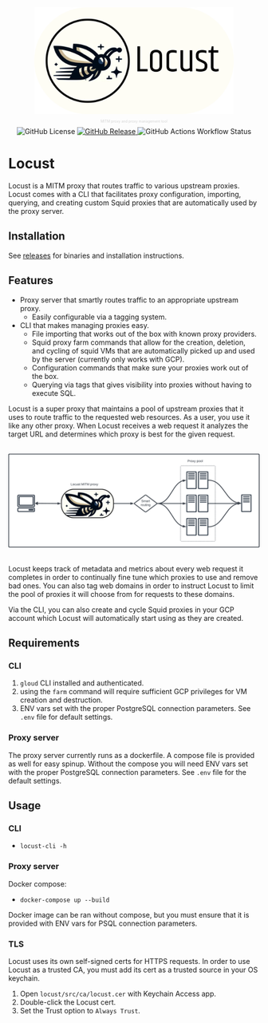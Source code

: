 <div align="center">
<img src="https://raw.githubusercontent.com/maxmindlin/locust/main/assets/logo2.png" width="400"><br>
<p style="font-size:0.5em;color:#d4d4d4">MITM proxy and proxy management tool</p>
<img alt="GitHub License" src="https://img.shields.io/github/license/maxmindlin/locust?style=for-the-badge">
<a href="https://github.com/maxmindlin/locust/releases/latest" target="blank">
  <img alt="GitHub Release" src="https://img.shields.io/github/v/release/maxmindlin/locust?style=for-the-badge">
</a>
<img alt="GitHub Actions Workflow Status" src="https://img.shields.io/github/actions/workflow/status/maxmindlin/locust/ci.yml?style=for-the-badge&label=CI">
</div>

# Locust

Locust is a MITM proxy that routes traffic to various upstream proxies. Locust comes with a CLI that facilitates proxy configuration, importing, querying, and creating custom Squid proxies that are automatically used by the proxy server.

## Installation

See [releases](https://github.com/maxmindlin/locust/releases/latest) for binaries and installation instructions.

## Features

- Proxy server that smartly routes traffic to an appropriate upstream proxy.
  - Easily configurable via a tagging system.
- CLI that makes managing proxies easy.
  - File importing that works out of the box with known proxy providers.
  - Squid proxy farm commands that allow for the creation, deletion, and cycling of squid VMs that are automatically picked up and used by the server (currently only works with GCP).
  - Configuration commands that make sure your proxies work out of the box.
  - Querying via tags that gives visibility into proxies without having to execute SQL.

Locust is a super proxy that maintains a pool of upstream proxies that it uses to route traffic to the requested web resources. As a user, you use it like any other proxy. When Locust receives a web request it analyzes the target URL and determines which proxy is best for the given request.

<br>
<div align="center">
<img src="https://raw.githubusercontent.com/maxmindlin/locust/main/assets/diagram.png" width="600">
</div>
<br>

Locust keeps track of metadata and metrics about every web request it completes in order to continually fine tune which proxies to use and remove bad ones. You can also tag web domains in order to instruct Locust to limit the pool of proxies it will choose from for requests to these domains.

Via the CLI, you can also create and cycle Squid proxies in your GCP account which Locust will automatically start using as they are created.

## Requirements

### CLI

1. `gloud` CLI installed and authenticated.
2. using the `farm` command will require sufficient GCP privileges for VM creation and destruction.
3. ENV vars set with the proper PostgreSQL connection parameters. See `.env` file for default settings.

### Proxy server

The proxy server currently runs as a dockerfile. A compose file is provided as well for easy spinup. Without the compose you will need ENV vars set with the proper PostgreSQL connection parameters. See `.env` file for the default settings.

## Usage

### CLI

- `locust-cli -h`

### Proxy server

Docker compose:

- `docker-compose up --build`

Docker image can be ran without compose, but you must ensure that it is provided with ENV vars for PSQL connection parameters.

### TLS

Locust uses its own self-signed certs for HTTPS requests. In order to use Locust as a trusted CA, you must add its cert as a trusted source in your OS keychain.

1. Open `locust/src/ca/locust.cer` with Keychain Access app.
2. Double-click the Locust cert.
3. Set the Trust option to `Always Trust`.
